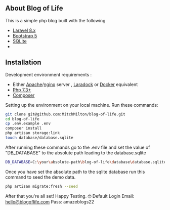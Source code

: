 
## About Blog of Life
This is a simple php blog built with the following
- [Laravel 8.x](https://laravel.com/docs/8.x)
- [Bootstrap 5](https://getbootstrap.com/)
- [SQLite](https://www.sqlite.org/)
- 

## Installation

Development environment requirements :
- Either [Apache](https://httpd.apache.org/)/[nginx](https://www.nginx.com/) server , [Laradock](https://laradock.io/) or [Docker](https://www.docker.com/) equivalent
- [Php 7.3+](https://www.php.net/)
- [Composer](https://getcomposer.org/)

Setting up the environment on your local machine. 
Run these commands:
```bash
git clone git@github.com:MitchMilton/blog-of-life.git
cd blog-of-life
cp .env.example .env
composer install
php artisan storage:link
touch database/database.sqlite
```

After running these commands go to the .env file and set the value of "DB_DATABASE" to the absolute path leading to the database.sqlite

```bash
DB_DATABASE=C:\your\absolute-path\blog-of-life\database\database.sqlite
```

Once you have set the absolute path to the sqlite database run this command to seed the demo data.
```bash
php artisan migrate:fresh --seed
```

After that you're all set! Happy Testing. 🤓 
Default Login
Email: hello@blogoflife.com
Pass:  amazeblogs22
